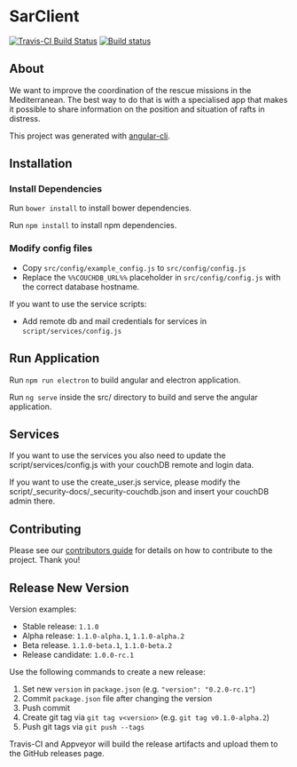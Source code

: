 # SarClient

[![Travis-CI Build Status](https://travis-ci.org/sea-watch/SAR-Client.svg?branch=master)](https://travis-ci.org/sea-watch/SAR-Client)
[![Build status](https://ci.appveyor.com/api/projects/status/a3t1toptm7ox1osu?svg=true)](https://ci.appveyor.com/project/niczem/sar-client)

## About
We want to improve the coordination of the rescue missions in the Mediterranean. The best way to do that is with a specialised app that makes it possible to share information on the position and situation of rafts in distress.

This project was generated with [angular-cli](https://github.com/angular/angular-cli).
## Installation

### Install Dependencies

Run `bower install` to install bower dependencies.

Run `npm install` to install npm dependencies.

### Modify config files

- Copy `src/config/example_config.js` to `src/config/config.js`
- Replace the `%%COUCHDB_URL%%` placeholder in `src/config/config.js` with
  the correct database hostname.

If you want to use the service scripts:

- Add remote db and mail credentials for services in `script/services/config.js`

## Run Application

Run `npm run electron` to build angular and electron application.

Run `ng serve` inside the src/ directory to build and serve the angular application. 

## Services
If you want to use the services you also need to update the script/services/config.js with your couchDB remote and login data.

If you want to use the create_user.js service, please modify the script/_security-docs/_security-couchdb.json and insert your couchDB admin there.




## Contributing

Please see our [contributors guide](CONTRIBUTING.md) for details on how to contribute to the project. Thank you!

## Release New Version

Version examples:

- Stable release: `1.1.0`
- Alpha release: `1.1.0-alpha.1`, `1.1.0-alpha.2`
- Beta release. `1.1.0-beta.1`, `1.1.0-beta.2`
- Release candidate: `1.0.0-rc.1`

Use the following commands to create a new release:

1. Set new `version` in `package.json` (e.g. `"version": "0.2.0-rc.1"`)
1. Commit `package.json` file after changing the version
1. Push commit
1. Create git tag via `git tag v<version>` (e.g. `git tag v0.1.0-alpha.2`)
1. Push git tags via `git push --tags`

Travis-CI and Appveyor will build the release artifacts and upload them to
the GitHub releases page.

